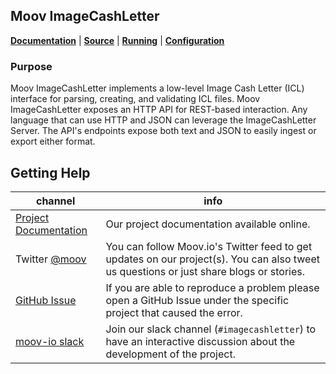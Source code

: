 ## Moov ImageCashLetter

**[Documentation](https://moov-io.github.io/imagecashletter)** | **[Source](https://github.com/moov-io/imagecashletter)** | **[Running](https://github.com/moov-io/imagecashletter#usage)** | **[Configuration](https://github.com/moov-io/imagecashletter#configuration-settings)**

### Purpose

Moov ImageCashLetter implements a low-level Image Cash Letter (ICL) interface for parsing, creating, and validating ICL files. Moov ImageCashLetter exposes an HTTP API for REST-based interaction. Any language that can use HTTP and JSON can leverage the ImageCashLetter Server. The API's endpoints expose both text and JSON to easily ingest or export either format.

## Getting Help

channel | info
------- | -------
[Project Documentation](https://moov-io.github.io/imagecashletter/) | Our project documentation available online.
Twitter [@moov](https://twitter.com/moov)	| You can follow Moov.io's Twitter feed to get updates on our project(s). You can also tweet us questions or just share blogs or stories.
[GitHub Issue](https://github.com/moov-io/imagecashletter/issues) | If you are able to reproduce a problem please open a GitHub Issue under the specific project that caused the error.
[moov-io slack](https://slack.moov.io/) | Join our slack channel (`#imagecashletter`) to have an interactive discussion about the development of the project.
